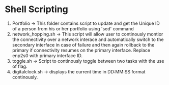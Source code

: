 # Shell Scripting
1. Portfolio -> This folder contains script to update and get the Unique ID of a person from his or her portfolio using 'sed' command <br>
2. network_hopping.sh  -> This script will allow user to continously montior the connectivity over a network interace and automatically switch to the secondary interface in case of failure and then again rollback to the primary if connectivity resumes on the primary interface. Replace enp2s0 with primary interface ID.
3. toggle.sh -> Script to continously toggle between two tasks with the use of flag.
4. digitalclock.sh -> displays the current time in DD:MM:SS format continously.
